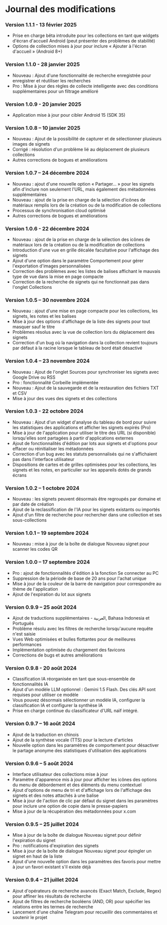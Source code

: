 # Journal des modifications
### Version 1.1.1 - 13 février 2025
- Prise en charge bêta introduite pour les collections en tant que widgets d'écran d'accueil Android (peut présenter des problèmes de stabilité)
- Options de collection mises à jour pour inclure « Ajouter à l'écran d'accueil » (Android 8+)
### Version 1.1.0 - 28 janvier 2025
- Nouveau : Ajout d'une fonctionnalité de recherche enregistrée pour enregistrer et réutiliser les recherches
- Pro : Mise à jour des règles de collecte intelligente avec des conditions supplémentaires pour un filtrage amélioré
### Version 1.0.9 - 20 janvier 2025
- Application mise à jour pour cibler Android 15 (SDK 35)
### Version 1.0.8 – 10 janvier 2025
- Nouveau : Ajout de la possibilité de capturer et de sélectionner plusieurs images de signets
- Corrigé : résolution d'un problème lié au déplacement de plusieurs collections
- Autres corrections de bogues et améliorations
### Version 1.0.7 – 24 décembre 2024
- Nouveau : ajout d'une nouvelle option « Partager... » pour les signets afin d'inclure non seulement l'URL, mais également des métadonnées supplémentaires
- Nouveau : ajout de la prise en charge de la sélection d'icônes de matériaux remplis lors de la création ou de la modification de collections
- Processus de synchronisation cloud optimisé
- Autres corrections de bogues et améliorations
### Version 1.0.6 - 22 décembre 2024
- Nouveau : ajout de la prise en charge de la sélection des icônes de matériaux lors de la création ou de la modification de collections
- Introduction d'une vue en grille décalée facultative pour l'affichage des signets
- Ajout d'une option dans le paramètre Comportement pour gérer l'exportation d'images personnalisées
- Correction des problèmes avec les listes de balises affichant le mauvais type de vue dans la mise en page compacte
- Correction de la recherche de signets qui ne fonctionnait pas dans l'onglet Collections
### Version 1.0.5 – 30 novembre 2024
- Nouveau : ajout d'une mise en page compacte pour les collections, les signets, les notes et les balises
- Mise à jour des options d'affichage de la liste des signets pour tout masquer sauf le titre
- Problèmes résolus avec la vue de collection lors du déplacement des signets
- Correction d'un bug où la navigation dans la collection revient toujours par défaut à la racine lorsque le tableau de bord était désactivé
### Version 1.0.4 – 23 novembre 2024
- Nouveau : Ajout de l'onglet Sources pour synchroniser les signets avec Google Drive ou RSS
- Pro : fonctionnalité Corbeille implémentée
- Nouveau : Ajout de la sauvegarde et de la restauration des fichiers TXT et CSV
- Mise à jour des vues des signets et des collections
### Version 1.0.3 - 22 octobre 2024
- Nouveau : Ajout d'un widget d'analyse du tableau de bord pour suivre les statistiques des applications et afficher les signets expirés (Pro)
- Mise à jour de l'application pour utiliser le titre des URL (si disponible) lorsqu'elles sont partagées à partir d'applications externes
- Ajout de fonctionnalités d'édition par lots aux signets et d'options pour effacer ou réinitialiser les métadonnées
- Correction d'un bug avec les statuts personnalisés qui ne s'affichaient pas dans l'interface utilisateur
- Dispositions de cartes et de grilles optimisées pour les collections, les signets et les notes, en particulier sur les appareils dotés de grands écrans
### Version 1.0.2 – 1 octobre 2024
- Nouveau : les signets peuvent désormais être regroupés par domaine et par date de création
- Ajout de la reclassification de l'IA pour les signets existants ou importés
- Ajout d'un filtre de recherche pour rechercher dans une collection et ses sous-collections
### Version 1.0.1 – 19 septembre 2024
- Nouveau : mise à jour de la boîte de dialogue Nouveau signet pour scanner les codes QR
### Version 1.0.0 – 17 septembre 2024
- Pro : ajout de fonctionnalités d'édition à la fonction Se connecter au PC
- Suppression de la période de base de 20 ans pour l'achat unique
- Mise à jour de la couleur de la barre de navigation pour correspondre au thème de l'application
- Ajout de l'expiration du lot aux signets
### Version 0.9.9 – 25 août 2024
- Ajout de traductions supplémentaires - العربية, Bahasa Indonesia et Português
- Problème résolu avec les filtres de recherche lorsqu'aucune requête n'est saisie
- Vues Web optimisées et bulles flottantes pour de meilleures performances
- Implémentation optimisée du chargement des favicons
- Corrections de bugs et autres améliorations
### Version 0.9.8 - 20 août 2024
- Classification IA réorganisée en tant que sous-ensemble de fonctionnalités IA
- Ajout d'un modèle LLM optionnel : Gemini 1.5 Flash. Des clés API sont requises pour utiliser ce modèle
- Vous pouvez désormais sélectionner un modèle IA, configurer la classification IA et configurer la synthèse IA
- Prise en charge continue du classificateur d'URL naïf intégré.
### Version 0.9.7 – 16 août 2024
- Ajout de la traduction en chinois
- Ajout de la synthèse vocale (TTS) pour la lecture d'articles
- Nouvelle option dans les paramètres de comportement pour désactiver le partage anonyme des statistiques d'utilisation des applications
### Version 0.9.6 – 5 août 2024
- Interface utilisateur des collections mise à jour
- Paramètre d'apparence mis à jour pour afficher les icônes des options du menu de débordement et des éléments du menu contextuel
- Ajout d'options de menu de tri et d'affichage lors de l'affichage des signets et des notes attachés à une balise
- Mise à jour de l'action de clic par défaut du signet dans les paramètres pour inclure une option de copie dans le presse-papiers
- Mise à jour de la récupération des métadonnées pour x.com
### Version 0.9.5 – 25 juillet 2024
- Mise à jour de la boîte de dialogue Nouveau signet pour définir l'expiration du signet
- Pro : notifications d'expiration des signets
- Mise à jour de la boîte de dialogue Nouveau signet pour épingler un signet en haut de la liste
- Ajout d'une nouvelle option dans les paramètres des favoris pour mettre à jour un favori existant s'il existe déjà
### Version 0.9.4 – 21 juillet 2024
- Ajout d'opérateurs de recherche avancés (Exact Match, Exclude, Regex) pour affiner les résultats de recherche
- Ajout de filtres de recherche booléens (AND, OR) pour spécifier les relations entre les termes de recherche
- Lancement d'une chaîne Telegram pour recueillir des commentaires et soutenir le projet